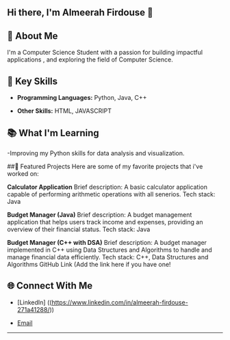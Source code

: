 ## Hi there, I'm Almeerah Firdouse 👋 

 

## 🚀 About Me  
I'm a Computer Science Student  with a passion for building impactful applications , and exploring the field of Computer Science.  

## 🌟 Key Skills  
- **Programming Languages:**  Python, Java, C++  

- **Other Skills:** HTML, JAVASCRIPT

## 📚 What I'm Learning  
-Improving my Python skills for data analysis and visualization. 
 


##📂 Featured Projects
Here are some of my favorite projects that i've worked on:

**Calculator Application**
Brief description: A basic calculator application capable of performing arithmetic operations with all senerios.
Tech stack: Java


**Budget Manager (Java)**
Brief description: A budget management application that helps users track income and expenses, providing an overview of their financial status.
Tech stack: Java

**Budget Manager (C++ with DSA)**
Brief description: A budget manager implemented in C++ using Data Structures and Algorithms to handle and manage financial data efficiently.
Tech stack: C++, Data Structures and Algorithms
GitHub Link (Add the link here if you have one!
 

## 🌐 Connect With Me  
- [LinkedIn] ((https://www.linkedin.com/in/almeerah-firdouse-271a41288/))  
 
- [Email](almeerah.firdouse1920@gmail.com)  

---

